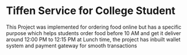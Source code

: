 # Tiffen Service for College Student

This Project was implemented for ordering food online but has a specific purpose which helps students order food before 10 AM and get it deliver around 12:00 PM to 12:15 PM at Lunch time, the project has inbuilt wallet system and payment gateway for smooth transactions